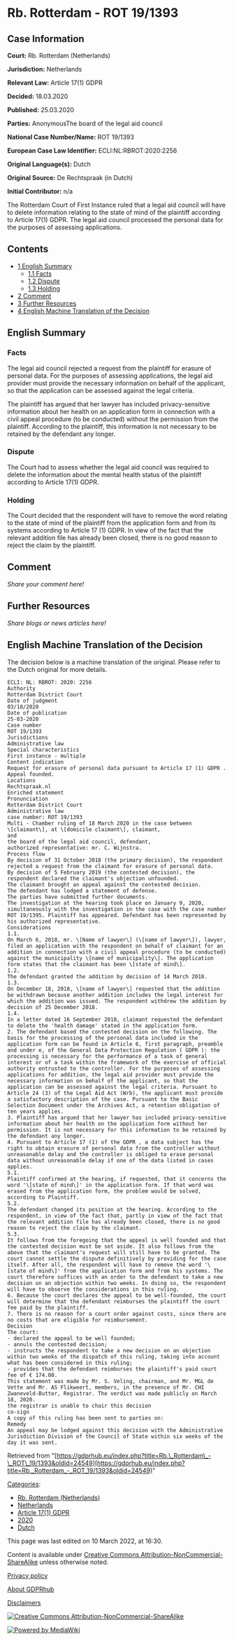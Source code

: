 # Rb. Rotterdam - ROT 19/1393

## Case Information

**Court:** Rb. Rotterdam (Netherlands)

**Jurisdiction:** Netherlands

**Relevant Law:** Article 17(1) GDPR

**Decided:** 18.03.2020

**Published:** 25.03.2020

**Parties:** AnonymousThe board of the legal aid council

**National Case Number/Name:** ROT 19/1393

**European Case Law Identifier:** ECLI:NL:RBROT:2020:2256

**Original Language(s):** Dutch

**Original Source:** De Rechtspraak (in Dutch)

**Initial Contributor:** n/a

The Rotterdam Court of First Instance ruled that a legal aid council will have to delete information relating to the state of mind of the plaintiff according to Article 17(1) GDPR. The legal aid council processed the personal data for the purposes of assessing applications.

## Contents

*   [1 English Summary](#English_Summary)
    *   [1.1 Facts](#Facts)
    *   [1.2 Dispute](#Dispute)
    *   [1.3 Holding](#Holding)
*   [2 Comment](#Comment)
*   [3 Further Resources](#Further_Resources)
*   [4 English Machine Translation of the Decision](#English_Machine_Translation_of_the_Decision)

## English Summary

### Facts

The legal aid council rejected a request from the plaintiff for erasure of personal data. For the purposes of assessing applications, the legal aid provider must provide the necessary information on behalf of the applicant, so that the application can be assessed against the legal criteria.

The plaintiff has argued that her lawyer has included privacy-sensitive information about her health on an application form in connection with a civil appeal procedure (to be conducted) without the permission from the plaintiff. According to the plaintiff, this information is not necessary to be retained by the defendant any longer.

### Dispute

Τhe Court had to assess whether the legal aid council was required to delete the information about the mental health status of the plaintiff according to Article 17(1) GDPR.

### Holding

The Court decided that the respondent will have to remove the word relating to the state of mind of the plaintiff from the application form and from its systems according to Article 17 (1) GDPR. In view of the fact that the relevant addition file has already been closed, there is no good reason to reject the claim by the plaintiff.

## Comment

_Share your comment here!_

## Further Resources

_Share blogs or news articles here!_

## English Machine Translation of the Decision

The decision below is a machine translation of the original. Please refer to the Dutch original for more details.

```
ECLI: NL: RBROT: 2020: 2256 
Authority 
Rotterdam District Court 
Date of judgment 
03/18/2020 
Date of publication 
25-03-2020 
Case number 
ROT 19/1393 
Jurisdictions 
Administrative law 
Special characteristics 
First instance - multiple 
Content indication 
Request for erasure of personal data pursuant to Article 17 (1) GDPR . Appeal founded. 
Locations 
Rechtspraak.nl 
Enriched statement 
Pronunciation 
Rotterdam District Court 
Administrative law 
case number: ROT 19/1393 
Multi - Chamber ruling of 18 March 2020 in the case between 
\[claimant\], at \[domicile claimant\], claimant, 
and 
the board of the legal aid council, defendant, 
authorized representative: mr. C. Wijnstra. 
Process flow 
By decision of 31 October 2018 (the primary decision), the respondent rejected a request from the claimant for erasure of personal data. 
By decision of 5 February 2019 (the contested decision), the respondent declared the claimant's objection unfounded. 
The claimant brought an appeal against the contested decision. 
The defendant has lodged a statement of defense. 
The parties have submitted further documents. 
The investigation at the hearing took place on January 9, 2020, simultaneously with the investigation in the case with the case number ROT 19/1395. Plaintiff has appeared. Defendant has been represented by his authorized representative. 
Considerations 
1.1. 
On March 6, 2018, mr. \[Name of lawyer\] (\[name of lawyer\]), lawyer, filed an application with the respondent on behalf of claimant for an addition in connection with a civil appeal procedure (to be conducted) against the municipality \[name of municipality\]. The application form states that the claimant has been \[state of mind\]. 
1.2. 
The defendant granted the addition by decision of 14 March 2018. 
1.3. 
On December 18, 2018, \[name of lawyer\] requested that the addition be withdrawn because another addition includes the legal interest for which the addition was issued. The respondent withdrew the addition by decision of 25 December 2018. 
1.4. 
In a letter dated 16 September 2018, claimant requested the defendant to delete the 'health damage' stated in the application form. 
2. The defendant based the contested decision on the following. The basis for the processing of the personal data included in the application form can be found in Article 6, first paragraph, preamble and under e, of the General Data Protection Regulation ( GDPR ): the processing is necessary for the performance of a task of general interest or of a task within the framework of the exercise of official authority entrusted to the controller. For the purposes of assessing applications for addition, the legal aid provider must provide the necessary information on behalf of the applicant, so that the application can be assessed against the legal criteria. Pursuant to Article 24 (3) of the Legal Aid Act (Wrb), the applicant must provide a satisfactory description of the case. Pursuant to the Basic Selection Document under the Archives Act, a retention obligation of ten years applies. 
3. Plaintiff has argued that her lawyer has included privacy-sensitive information about her health on the application form without her permission. It is not necessary for this information to be retained by the defendant any longer. 
4. Pursuant to Article 17 (1) of the GDPR , a data subject has the right to obtain erasure of personal data from the controller without unreasonable delay and the controller is obliged to erase personal data without unreasonable delay if one of the data listed in cases applies. 
5.1. 
Plaintiff confirmed at the hearing, if requested, that it concerns the word '\[state of mind\]' in the application form. If that word was erased from the application form, the problem would be solved, according to Plaintiff. 
5.2. 
The defendant changed its position at the hearing. According to the respondent, in view of the fact that, partly in view of the fact that the relevant addition file has already been closed, there is no good reason to reject the claim by the claimant. 
5.3. 
It follows from the foregoing that the appeal is well founded and that the contested decision must be set aside. It also follows from the above that the claimant's request will still have to be granted. The court cannot settle the dispute definitively by providing for the case itself. After all, the respondent will have to remove the word '\[state of mind\]' from the application form and from his systems. The court therefore suffices with an order to the defendant to take a new decision on an objection within two weeks. In doing so, the respondent will have to observe the considerations in this ruling. 
6. Because the court declares the appeal to be well-founded, the court will determine that the defendant reimburses the plaintiff the court fee paid by the plaintiff. 
7. There is no reason for a court order against costs, since there are no costs that are eligible for reimbursement. 
Decision 
The court: 
- declared the appeal to be well founded; 
- annuls the contested decision; 
- instructs the respondent to take a new decision on an objection within two weeks of the dispatch of this ruling, taking into account what has been considered in this ruling; 
- provides that the defendant reimburses the plaintiff's paid court fee of € 174.00. 
This statement was made by Mr. S. Veling, chairman, and Mr. MGL de Vette and Mr. AS Flikweert, members, in the presence of Mr. CHI Zwaneveld-Butter, Registrar. The verdict was made publicly on March 18, 2020. 
the registrar is unable to chair this decision 
co-sign 
A copy of this ruling has been sent to parties on: 
Remedy 
An appeal may be lodged against this decision with the Administrative Jurisdiction Division of the Council of State within six weeks of the day it was sent.  

```

Retrieved from "[https://gdprhub.eu/index.php?title=Rb.\_Rotterdam\_-\_ROT\_19/1393&oldid=24549](https://gdprhub.eu/index.php?title=Rb._Rotterdam_-_ROT_19/1393&oldid=24549)"

[Categories](/index.php?title=Special:Categories "Special:Categories"):

*   [Rb. Rotterdam (Netherlands)](/index.php?title=Category:Rb._Rotterdam_\(Netherlands\) "Category:Rb. Rotterdam (Netherlands)")
*   [Netherlands](/index.php?title=Category:Netherlands "Category:Netherlands")
*   [Article 17(1) GDPR](/index.php?title=Category:Article_17\(1\)_GDPR "Category:Article 17(1) GDPR")
*   [2020](/index.php?title=Category:2020 "Category:2020")
*   [Dutch](/index.php?title=Category:Dutch "Category:Dutch")

This page was last edited on 10 March 2022, at 16:30.

Content is available under [Creative Commons Attribution-NonCommercial-ShareAlike](https://creativecommons.org/licenses/by-nc-sa/4.0/) unless otherwise noted.

[Privacy policy](/index.php?title=GDPRhub:Privacy_policy)

[About GDPRhub](/index.php?title=GDPRhub:About)

[Disclaimers](/index.php?title=GDPRhub:General_disclaimer)

[![Creative Commons Attribution-NonCommercial-ShareAlike](/resources/assets/licenses/cc-by-nc-sa.png)](https://creativecommons.org/licenses/by-nc-sa/4.0/)

[![Powered by MediaWiki](/resources/assets/poweredby_mediawiki_88x31.png)](https://www.mediawiki.org/)